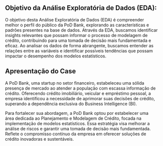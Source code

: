 ## Objetivo da Análise Exploratória de Dados (EDA):

O objetivo desta Análise Exploratória de Dados (EDA) é compreender melhor o perfil do público da PoD Bank, explorando as características e padrões presentes na base de dados. Através da EDA, buscamos identificar insights relevantes que possam informar o processo de modelagem de crédito, contribuindo para uma tomada de decisão mais fundamentada e eficaz. Ao analisar os dados de forma abrangente, buscamos entender as relações entre as variáveis e identificar possíveis tendências que possam impactar o desempenho dos modelos estatísticos.

## Apresentação do Case

A PoD Bank, uma startup no setor financeiro, estabeleceu uma sólida presença de mercado ao atender a população com escassa informação de crédito. Oferecendo crédito imobiliário, veicular e empréstimo pessoal, a empresa identificou a necessidade de aprimorar suas decisões de crédito, superando a dependência exclusiva do Business Intelligence (BI).

Para fortalecer sua abordagem, a PoD Bank optou por estabelecer uma área dedicada ao Planejamento e Modelagem de Crédito, focada na implementação de modelos estatísticos. Essa estratégia visa melhorar a análise de riscos e garantir uma tomada de decisão mais fundamentada. Reflete o compromisso contínuo da empresa em oferecer soluções de crédito inovadoras e sustentáveis.
